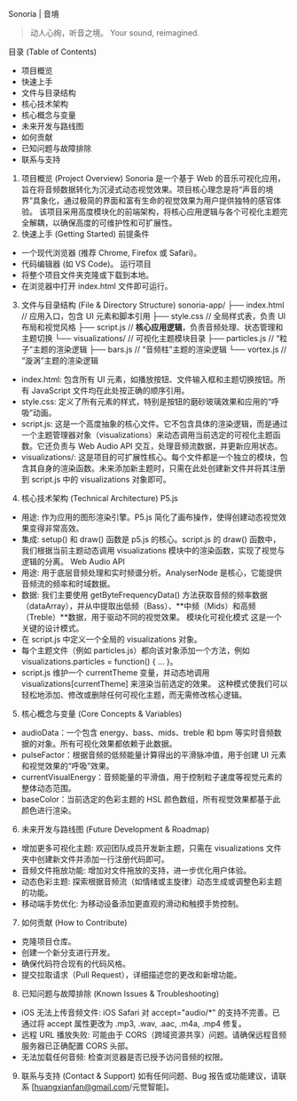 Sonoria | 音境
> 动人心绚，听音之境。
> Your sound, reimagined.
> 
目录 (Table of Contents)
 * 项目概览
 * 快速上手
 * 文件与目录结构
 * 核心技术架构
 * 核心概念与变量
 * 未来开发与路线图
 * 如何贡献
 * 已知问题与故障排除
 * 联系与支持
1. 项目概览 (Project Overview)
Sonoria 是一个基于 Web 的音乐可视化应用，旨在将音频数据转化为沉浸式动态视觉效果。项目核心理念是将“声音的境界”具象化，通过极简的界面和富有生命的视觉效果为用户提供独特的感官体验。
该项目采用高度模块化的前端架构，将核心应用逻辑与各个可视化主题完全解耦，以确保高度的可维护性和可扩展性。
2. 快速上手 (Getting Started)
前提条件
 * 一个现代浏览器 (推荐 Chrome, Firefox 或 Safari)。
 * 代码编辑器 (如 VS Code)。
运行项目
 * 将整个项目文件夹克隆或下载到本地。
 * 在浏览器中打开 index.html 文件即可运行。
3. 文件与目录结构 (File & Directory Structure)
sonoria-app/
├── index.html          // 应用入口，包含 UI 元素和脚本引用
├── style.css           // 全局样式表，负责 UI 布局和视觉风格
├── script.js           // **核心应用逻辑**，负责音频处理、状态管理和主题切换
└── visualizations/     // 可视化主题模块目录
    ├── particles.js    // “粒子”主题的渲染逻辑
    ├── bars.js         // “音频柱”主题的渲染逻辑
    └── vortex.js       // “漩涡”主题的渲染逻辑

 * index.html: 包含所有 UI 元素，如播放按钮、文件输入框和主题切换按钮。所有 JavaScript 文件均在此处按正确的顺序引用。
 * style.css: 定义了所有元素的样式，特别是按钮的磨砂玻璃效果和应用的“呼吸”动画。
 * script.js: 这是一个高度抽象的核心文件。它不包含具体的渲染逻辑，而是通过一个主题管理器对象（visualizations）来动态调用当前选定的可视化主题函数。它还负责与 Web Audio API 交互，处理音频流数据，并更新应用状态。
 * visualizations/: 这是项目的可扩展性核心。每个文件都是一个独立的模块，包含其自身的渲染函数。未来添加新主题时，只需在此处创建新文件并将其注册到 script.js 中的 visualizations 对象即可。
4. 核心技术架构 (Technical Architecture)
P5.js
 * 用途: 作为应用的图形渲染引擎。P5.js 简化了画布操作，使得创建动态视觉效果变得非常高效。
 * 集成: setup() 和 draw() 函数是 p5.js 的核心。script.js 的 draw() 函数中，我们根据当前主题动态调用 visualizations 模块中的渲染函数，实现了视觉与逻辑的分离。
Web Audio API
 * 用途: 用于底层音频处理和实时频谱分析。AnalyserNode 是核心，它能提供音频流的频率和时域数据。
 * 数据: 我们主要使用 getByteFrequencyData() 方法获取音频的频率数据（dataArray），并从中提取出低频（Bass）、**中频（Mids）和高频（Treble）**数据，用于驱动不同的视觉效果。
模块化可视化模式
这是一个关键的设计模式。
 * 在 script.js 中定义一个全局的 visualizations 对象。
 * 每个主题文件（例如 particles.js）都向该对象添加一个方法，例如 visualizations.particles = function() { ... }。
 * script.js 维护一个 currentTheme 变量，并动态地调用 visualizations[currentTheme] 来渲染当前选定的效果。
这种模式使我们可以轻松地添加、修改或删除任何可视化主题，而无需修改核心逻辑。
5. 核心概念与变量 (Core Concepts & Variables)
 * audioData：一个包含 energy、bass、mids、treble 和 bpm 等实时音频数据的对象。所有可视化效果都依赖于此数据。
 * pulseFactor：根据音频的低频能量计算得出的平滑脉冲值，用于创建 UI 元素和视觉效果的“呼吸”效果。
 * currentVisualEnergy：音频能量的平滑值，用于控制粒子速度等视觉元素的整体动态范围。
 * baseColor：当前选定的色彩主题的 HSL 颜色数组，所有视觉效果都基于此颜色进行渲染。
6. 未来开发与路线图 (Future Development & Roadmap)
 * 增加更多可视化主题: 欢迎团队成员开发新主题，只需在 visualizations 文件夹中创建新文件并添加一行注册代码即可。
 * 音频文件拖放功能: 增加对文件拖放的支持，进一步优化用户体验。
 * 动态色彩主题: 探索根据音频流（如情绪或主旋律）动态生成或调整色彩主题的功能。
 * 移动端手势优化: 为移动设备添加更直观的滑动和触摸手势控制。
7. 如何贡献 (How to Contribute)
 * 克隆项目仓库。
 * 创建一个新分支进行开发。
 * 确保代码符合现有的代码风格。
 * 提交拉取请求（Pull Request），详细描述您的更改和新增功能。
8. 已知问题与故障排除 (Known Issues & Troubleshooting)
 * iOS 无法上传音频文件: iOS Safari 对 accept="audio/*" 的支持不完善。已通过将 accept 属性更改为 .mp3, .wav, .aac, .m4a, .mp4 修复。
 * 远程 URL 播放失败: 可能由于 CORS（跨域资源共享）问题。请确保远程音频服务器已正确配置 CORS 头部。
 * 无法加载任何音频: 检查浏览器是否已授予访问音频的权限。
9. 联系与支持 (Contact & Support)
如有任何问题、Bug 报告或功能建议，请联系 [huangxianfan@gmail.com/元觉智能]。
